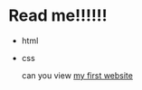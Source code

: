 # Read me!!!!!!
- html
- css

  can you view [my first website](https://fizegraal.github.io/my_first_project_3/)
  
